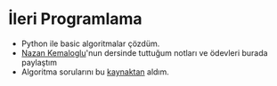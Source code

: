 # İleri Programlama
- Python ile basic algoritmalar çözdüm.
- [Nazan Kemaloglu](https://github.com/nazankemaloglu)'nun dersinde tuttuğum notları ve ödevleri burada paylaştım
- Algoritma sorularını bu [kaynaktan](https://drive.google.com/file/d/1GCo_KjYY3m46fXZz7vHfvIH7wDwkcXUm/view?usp=sharing) aldım.

